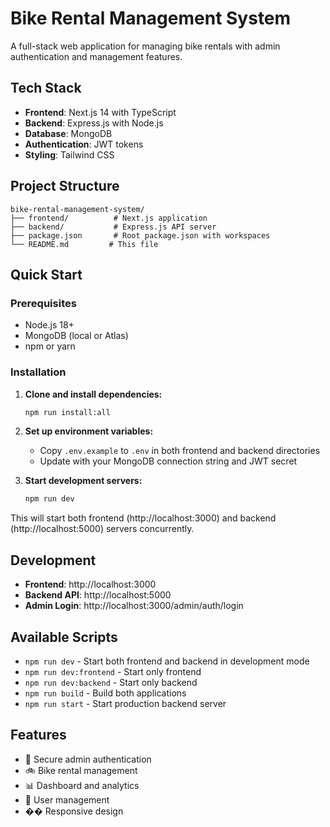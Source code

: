 # Bike Rental Management System

A full-stack web application for managing bike rentals with admin authentication and management features.

## Tech Stack

- **Frontend**: Next.js 14 with TypeScript
- **Backend**: Express.js with Node.js
- **Database**: MongoDB
- **Authentication**: JWT tokens
- **Styling**: Tailwind CSS

## Project Structure

```
bike-rental-management-system/
├── frontend/          # Next.js application
├── backend/           # Express.js API server
├── package.json       # Root package.json with workspaces
└── README.md         # This file
```

## Quick Start

### Prerequisites

- Node.js 18+ 
- MongoDB (local or Atlas)
- npm or yarn

### Installation

1. **Clone and install dependencies:**
   ```bash
   npm run install:all
   ```

2. **Set up environment variables:**
   - Copy `.env.example` to `.env` in both frontend and backend directories
   - Update with your MongoDB connection string and JWT secret

3. **Start development servers:**
   ```bash
   npm run dev
   ```

This will start both frontend (http://localhost:3000) and backend (http://localhost:5000) servers concurrently.

## Development

- **Frontend**: http://localhost:3000
- **Backend API**: http://localhost:5000
- **Admin Login**: http://localhost:3000/admin/auth/login

## Available Scripts

- `npm run dev` - Start both frontend and backend in development mode
- `npm run dev:frontend` - Start only frontend
- `npm run dev:backend` - Start only backend
- `npm run build` - Build both applications
- `npm run start` - Start production backend server

## Features

- 🔐 Secure admin authentication
- 🚲 Bike rental management
- 📊 Dashboard and analytics
- 👥 User management
- �� Responsive design
